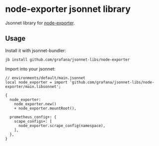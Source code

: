 # node-exporter jsonnet library

Jsonnet library for [node-exporter](https://github.com/kubernetes/node-exporter).

## Usage

Install it with jsonnet-bundler:

```console
jb install github.com/grafana/jsonnet-libs/node-exporter
```

Import into your jsonnet:

```jsonnet
// environments/default/main.jsonnet
local node_exporter = import 'github.com/grafana/jsonnet-libs/node-exporter/main.libsonnet';

{
  node_exporter:
    node_exporter.new()
    + node_exporter.mountRoot(),

  prometheus_config+: {
    scape_configs+: [
      node_exporter.scrape_config(namespace),
    ],
  },
}
```
